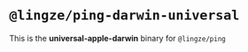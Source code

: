 # `@lingze/ping-darwin-universal`

This is the **universal-apple-darwin** binary for `@lingze/ping`
